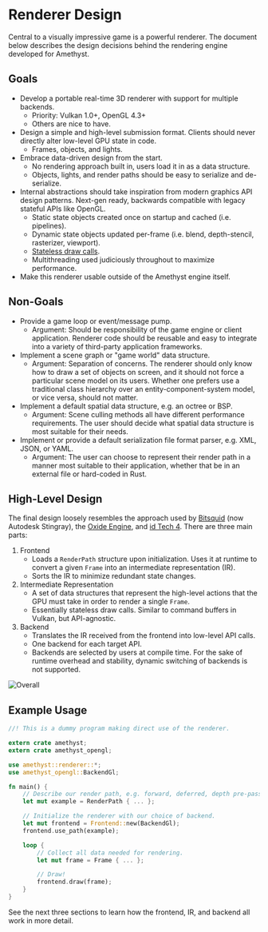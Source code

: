 # Renderer Design

Central to a visually impressive game is a powerful renderer. The document below
describes the design decisions behind the rendering engine developed for
Amethyst.

## Goals

* Develop a portable real-time 3D renderer with support for multiple backends.
  * Priority: Vulkan 1.0+, OpenGL 4.3+
  * Others are nice to have.
* Design a simple and high-level submission format. Clients should never
  directly alter low-level GPU state in code.
  * Frames, objects, and lights.
* Embrace data-driven design from the start.
  * No rendering approach built in, users load it in as a data structure.
  * Objects, lights, and render paths should be easy to serialize and
    de-serialize.
* Internal abstractions should take inspiration from modern graphics API design
  patterns. Next-gen ready, backwards compatible with legacy stateful APIs like
  OpenGL.
  * Static state objects created once on startup and cached (i.e. pipelines).
  * Dynamic state objects updated per-frame (i.e. blend, depth-stencil,
    rasterizer, viewport).
  * [Stateless draw calls][st].
  * Multithreading used judiciously throughout to maximize performance.
* Make this renderer usable outside of the Amethyst engine itself.

[st]: http://blog.molecular-matters.com/2014/11/06/stateless-layered-multi-threaded-rendering-part-1/

## Non-Goals

* Provide a game loop or event/message pump.
  * Argument: Should be responsibility of the game engine or client application.
    Renderer code should be reusable and easy to integrate into a variety of
    third-party application frameworks.
* Implement a scene graph or "game world" data structure.
  * Argument: Separation of concerns. The renderer should only know how to draw
    a set of objects on screen, and it should not force a particular scene model
    on its users. Whether one prefers use a traditional class hierarchy over an
    entity-component-system model, or vice versa, should not matter.
* Implement a default spatial data structure, e.g. an octree or BSP.
  * Argument: Scene culling methods all have different performance requirements.
    The user should decide what spatial data structure is most suitable for
    their needs.
* Implement or provide a default serialization file format parser, e.g. XML,
  JSON, or YAML.
  * Argument: The user can choose to represent their render path in a manner
    most suitable to their application, whether that be in an external file or
    hard-coded in Rust.

## High-Level Design

The final design loosely resembles the approach used by [Bitsquid][bs] (now
Autodesk Stingray), the [Oxide Engine][oe], and [id Tech 4][it]. There are three
main parts:

[bs]: http://bitsquid.blogspot.com/2009/10/parallel-rendering.html
[oe]: http://www.gdcvault.com/play/1020706/Nitrous-Mantle-Combining-Efficient-Engine
[it]: http://fabiensanglard.net/doom3/renderer.php

1. Frontend
   * Loads a `RenderPath` structure upon initialization. Uses it at runtime to
     convert a given `Frame` into an intermediate representation (IR).
   * Sorts the IR to minimize redundant state changes.
2. Intermediate Representation
   * A set of data structures that represent the high-level actions that the GPU
     must take in order to render a single `Frame`.
   * Essentially stateless draw calls. Similar to command buffers in Vulkan, but
     API-agnostic.
3. Backend
   * Translates the IR received from the frontend into low-level API calls.
   * One backend for each target API.
   * Backends are selected by users at compile time. For the sake of runtime
     overhead and stability, dynamic switching of backends is not supported.

![Overall](./internals/overall.png)

## Example Usage

```rust
//! This is a dummy program making direct use of the renderer.

extern crate amethyst;
extern crate amethyst_opengl;

use amethyst::renderer::*;
use amethyst_opengl::BackendGl;

fn main() {
    // Describe our render path, e.g. forward, deferred, depth pre-pass, etc.
    let mut example = RenderPath { ... };

    // Initialize the renderer with our choice of backend.
    let mut frontend = Frontend::new(BackendGl);
    frontend.use_path(example);

    loop {
        // Collect all data needed for rendering.
        let mut frame = Frame { ... };

        // Draw!
        frontend.draw(frame);
    }
}
```

See the next three sections to learn how the frontend, IR, and backend all work
in more detail.

